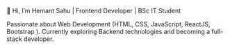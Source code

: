 👋 Hi, I’m Hemant Sahu | Frontend Developer |  BSc IT Student 

Passionate about Web Development (HTML, CSS, JavaScript, ReactJS, Bootstrap ). Currently exploring Backend technologies and becoming a full-stack developer. 
